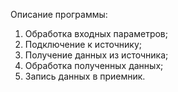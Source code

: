 

Описание программы:
1) Обработка входных параметров;
2) Подключение к источнику;
3) Получение данных из источника;
4) Обработка полученных данных;
5) Запись данных в приемник.